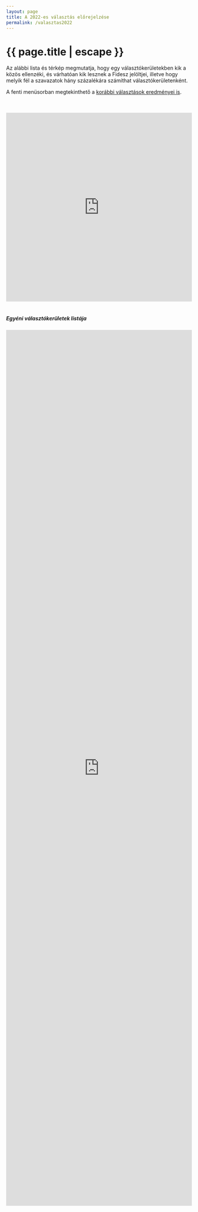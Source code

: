 ```yaml
---
layout: page
title: A 2022-es választás előrejelzése
permalink: /valasztas2022
---
```


<h1 class="page-title">{{ page.title | escape }}</h1>
    
<div>
    <div>
          <div>

<p>Az alábbi lista és térkép megmutatja, hogy egy választókerületekben kik a közös ellenzéki, és várhatóan kik lesznek a Fidesz jelöltjei, illetve hogy melyik fél a szavazatok hány százalékára számíthat választókerületenként.</p>
<p>A fenti menüsorban megtekinthető a <a href="../korabbi-valasztasok"> korábbi választások eredményei is</a>.</p>

<br/>
 <br/>
		  <iframe title="A választókerületek jelenleg becsült megoszlása" aria-label="Map" id="datawrapper-chart-N9sdI" src="https://datawrapper.dwcdn.net/N9sdI/1/" scrolling="no" frameborder="0" style="width: 0; min-width: 100% !important; border: none;" height="512"></iframe><script type="text/javascript">!function(){"use strict";window.addEventListener("message",(function(e){if(void 0!==e.data["datawrapper-height"]){var t=document.querySelectorAll("iframe");for(var a in e.data["datawrapper-height"])for(var r=0;r<t.length;r++){if(t[r].contentWindow===e.source)t[r].style.height=e.data["datawrapper-height"][a]+"px"}}}))}();</script>


<br/>
<br/>


<h5>Egyéni választókerületek listája</h5>

<iframe title="A közös ellenzéki jelöltek és a Fidesz jelöltjeinek listája  " aria-label="table" id="datawrapper-chart-cfF6C" src="https://datawrapper.dwcdn.net/cfF6C/1/" scrolling="no" frameborder="0" style="width: 0; min-width: 100% !important; border: none;" height="2375"></iframe><script type="text/javascript">!function(){"use strict";window.addEventListener("message",(function(e){if(void 0!==e.data["datawrapper-height"]){var t=document.querySelectorAll("iframe");for(var a in e.data["datawrapper-height"])for(var r=0;r<t.length;r++){if(t[r].contentWindow===e.source)t[r].style.height=e.data["datawrapper-height"][a]+"px"}}}))}();</script>

	
   